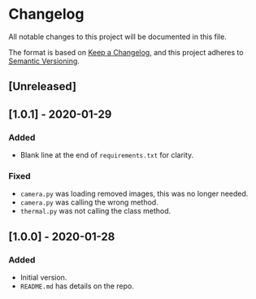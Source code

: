 # Changelog
All notable changes to this project will be documented in this file.

The format is based on [Keep a Changelog](https://keepachangelog.com/en/1.0.0/),
and this project adheres to [Semantic Versioning](https://semver.org/spec/v2.0.0.html).

## [Unreleased]

## [1.0.1] - 2020-01-29
### Added
- Blank line at the end of `requirements.txt` for clarity.

### Fixed
- `camera.py` was loading removed images, this was no longer needed.
- `camera.py` was calling the wrong method.
- `thermal.py` was not calling the class method.

## [1.0.0] - 2020-01-28
### Added
- Initial version.
- `README.md` has details on the repo.